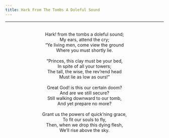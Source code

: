 ```yaml
---
title: Hark From The Tombs A Doleful Sound
---
```


---
<center>
<br/>
Hark! from the tombs a doleful sound;<br/>
My ears, attend the cry;<br/>
“Ye living men, come view the ground<br/>
Where you must shortly lie.<br/>
<br/>
“Princes, this clay must be your bed,<br/>
In spite of all your towers;<br/>
The tall, the wise, the rev’rend head<br/>
Must lie as low as ours!”<br/>
<br/>
Great God! is this our certain doom?<br/>
And are we still secure?<br/>
Still walking downward to our tomb,<br/>
And yet prepare no more?<br/>
<br/>
Grant us the powers of quick’ning grace,<br/>
To fit our souls to fly,<br/>
Then, when we drop this dying flesh,<br/>
We’ll rise above the sky.<br/>

</center>